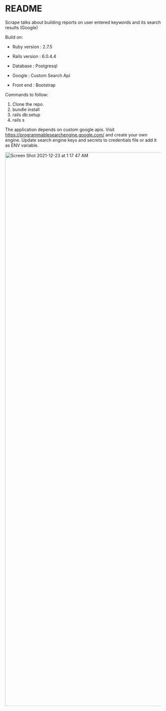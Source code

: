 # README

Scrape talks about building reports on user entered keywords and its search results (Google)


Build on:

* Ruby version  : 2.7.5

* Rails version : 6.0.4.4

* Database      : Postgresql

* Google        : Custom Search Api 

* Front end     : Bootstrap

Commands to follow:

1. Clone the repo.
2. bundle install
3. rails db:setup
4. rails s


The application depends on custom google apis. Visit https://programmablesearchengine.google.com/ and create your own engine. 
Update search engine keys and secrets to credentials file or add it as ENV variable.


<img width="1792" alt="Screen Shot 2021-12-23 at 1 17 47 AM" src="https://user-images.githubusercontent.com/33743718/147211628-71f0317b-020c-49ed-935c-98f1a67521bd.png">
